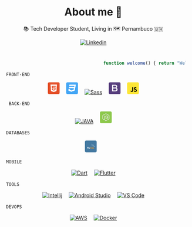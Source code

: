<h1 align="center">About me 👀</h1>

<p align="center">📚 Tech Developer Student,  Living in 🗺️ Pernambuco 🇧🇷</p>

<p align="center">
   <a href="https://www.linkedin.com/in/leonardosantino/"><img src="https://img.shields.io/badge/linkedin-%230077B5.svg?&style=for-the-badge&logo=linkedin&logoColor=white" alt="Linkedin" title="Linkedin"></a>
</p>

#
   
```javascript
                                       function welcome() { return "Welcome !!!" }
```

      FRONT-END
<p align="center">
<a href="#"><img src="imgs\html.png" alt="HTML5" title="HTML5"></a></a>&emsp;
<a href="#"><img src="imgs\css.png" alt="CSS3" title="CSS3"></a>&emsp;
<a href="#"><img width="32" height="32" src="https://cdn-icons-png.flaticon.com/512/919/919831.png" alt="Sass" title="Sass"></a>&emsp;
<a href="#"><img src="imgs\bootstrap.png" alt="Bootstrap" title="Bootstrap"></a>&emsp;
<a href="#"><img src="imgs\javascript.png" alt="JavaScript" title="JavaScript"></a>
</p>

       BACK-END
<p align="center">
<a href="#"><img width="32" height="32" src="https://xesque.rocketseat.dev/platform/tech/java.svg" alt="JAVA" title="JAVA"></a>&emsp;
<a href="#"><img src="imgs\nodejs.png" alt="Node.JS" title="Node.JS"></a>
</p>

      DATABASES
<p align="center">
<a href="#"><img src="imgs\mysql.png" alt="MySQL" title="MySQL"></a>&emsp;
</p>

      MOBILE
<p align="center">
<a href="#"><img width="32" height="32" src="https://xesque.rocketseat.dev/platform/tech/dart.svg" alt="Dart" title="Dart"></a>&emsp;
<a href="#"><img width="32" height="32" src="https://xesque.rocketseat.dev/platform/tech/flutter.svg" alt="Flutter" title="Flutter"></a>
</p>

      TOOLS
<p align="center">
<a href="#"><img width="32" height="32" src="https://img.icons8.com/color/48/000000/intellij-idea.png" alt="Intellij" title="Intellij"></a>&emsp;
<a href="#"><img width="32" height="32" src="https://img.icons8.com/color/48/000000/android-studio--v3.png" alt="Android Studio" title="Android Studio"></a>&emsp;
<a href="#"><img width="32" height="32" src="https://img.icons8.com/color/48/000000/visual-studio-code-2019.png" alt="VS Code" title="VS Code"></a>
</p>

      DEVOPS      
<p align="center">
<a href="#"><img width="32" height="32" src="https://img.icons8.com/color/48/000000/amazon-web-services.png" alt="AWS" title="AWS"></a>&emsp;
<a href="#"><img width="32" height="32" src="https://img.icons8.com/fluency/48/000000/docker.png" alt="Docker" title="Docker"></a>
</p>

<!---
LeonardoSantino/LeonardoSantino is a ✨ special ✨ repository because its `README.md` (this file) appears on your GitHub profile.
You can click the Preview link to take a look at your changes.
--->
